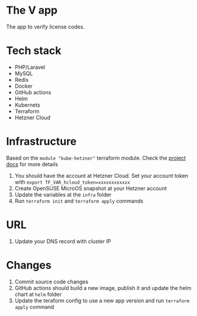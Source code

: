 # The V app

The app to verify license codes.

# Tech stack

- PHP/Laravel 
- MySQL
- Redis
- Docker
- GitHub actions
- Helm
- Kubernets
- Terraform
- Hetzner Cloud

# Infrastructure

Based on the `module "kube-hetzner"` terraform module. Check the [project docs](https://github.com/kube-hetzner/terraform-hcloud-kube-hetzner) for more details 

1) You should have the account at Hetzner Cloud. 
Set your account token with `export TF_VAR_hcloud_token=xxxxxxxxxxxx`
2) Create OpenSUSE MicroOS snapshot at your Hetzner account
3) Update the variables at the `infra` folder
4) Run `terraform init` and `terraform apply` commands

# URL

1) Update your DNS record with cluster IP

# Changes

1) Commit source code changes
2) GitHub actions should build a new image, publish it and update the helm chart at `helm` folder
3) Update the teraform config to use a new app version and run `terraform apply` command


